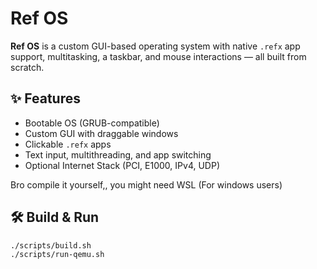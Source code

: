 # Ref OS

**Ref OS** is a custom GUI-based operating system with native `.refx` app support, multitasking, a taskbar, and mouse interactions — all built from scratch.

## ✨ Features
- Bootable OS (GRUB-compatible)
- Custom GUI with draggable windows
- Clickable `.refx` apps
- Text input, multithreading, and app switching
- Optional Internet Stack (PCI, E1000, IPv4, UDP)

Bro compile it yourself,, you might need WSL (For windows users)

## 🛠️ Build & Run
```bash
./scripts/build.sh
./scripts/run-qemu.sh
